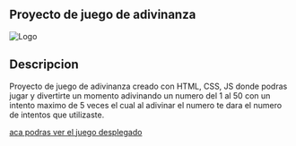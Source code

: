 ## Proyecto de juego de adivinanza 

![Logo](https://i.pinimg.com/736x/50/54/36/5054360080214f75900fefb081664be3.jpg)

## Descripcion
Proyecto de juego de adivinanza creado con HTML, CSS, JS donde podras jugar y divertirte un momento adivinando un numero del 1 al 50 con un intento maximo de 5 veces el cual al adivinar el numero te dara el numero de intentos que utilizaste.

[aca podras ver el juego desplegado](https://edg5latan.github.io/juegoAdivinanzaAlura/)
